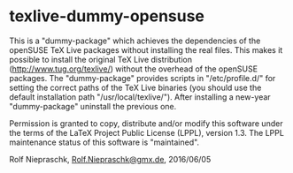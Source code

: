 texlive-dummy-opensuse
======================

This is a "dummy-package" which achieves the dependencies of the openSUSE TeX Live packages without installing the real files. This makes it possible to install the original TeX Live distribution (http://www.tug.org/texlive/) without the overhead of the openSUSE packages. The "dummy-package" provides scripts in "/etc/profile.d/" for setting the correct paths of the TeX Live binaries (you should use the default installation path "/usr/local/texlive/"). After installing a new-year "dummy-package" uninstall the previous one.

Permission is granted to copy, distribute and/or modify this software under the terms of the LaTeX Project Public License (LPPL), version 1.3. The LPPL maintenance status of this software is "maintained".

Rolf Niepraschk, Rolf.Niepraschk@gmx.de, 2016/06/05
